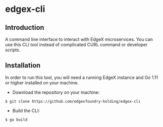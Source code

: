 # edgex-cli

## Introduction

A command line interface to interact with EdgeX microservices. You can use this CLI tool instead of complicated CURL command or developer scripts.

## Installation

In order to run this tool, you will need a running EdgeX instance and Go 1.11 or higher installed on your machine.

* Download the repository on your machine:

```
$ git clone https://github.com/edgexfoundry-holding/edgex-cli
```

* Build the CLI:

```
$ go build
```

